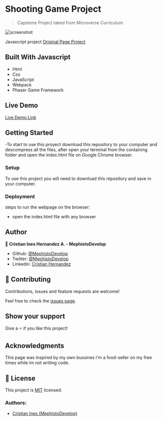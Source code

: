 # Shooting Game Project

> Capstone Project taked from Microverse Curriculum.

![screenshot]()

Javascript project [Original Page Project](https://www.notion.so/Shooter-game-203e819041c7486bb36f9e65faecba27)

## Built With Javascript

- Html
- Css
- JavaScript
- Webpack
- Phaser Game Framework

## Live Demo

[Live Demo Link]()

## Getting Started

-To start to use this proyect download this repository to your computer and descompress all the files, after open your terminal from the containing folder and open the index.html file on Google Chrome browser.

### Setup

To use this project you will need to download this repository and save in your computer.

### Deployment

steps to run the webpage on the browser:

- open the index.html file with any browser

## Author

👤 **Cristian Ines Hernandez A. - MephistoDevelop**

- Github: [@MephistoDevelop](https://github.com/MephistoDevelop)
- Twitter: [@MephistoDevelop](https://twitter.com/MephistoDevelop)
- Linkedin: [Cristian Hernandez](https://www.linkedin.com/in/cristian-hernandez1992/)

## 🤝 Contributing

Contributions, issues and feature requests are welcome!

Feel free to check the [issues page](issues/).

## Show your support

Give a ⭐️ if you like this project!

## Acknowledgments

This page was inspired by my own bussines i'm a food-seller on my free times while im not writing code.

## 📝 License

This project is [MIT](lic.url) licensed.

### Authors:

- [Cristian Ines (MephistoDevelop)](https://github.com/MephistoDevelop)

